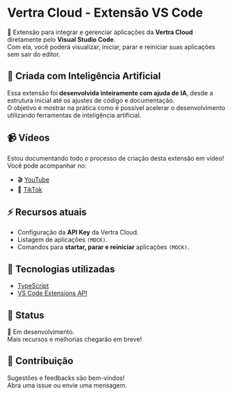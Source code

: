 # Vertra Cloud - Extensão VS Code

🚀 Extensão para integrar e gerenciar aplicações da **Vertra Cloud** diretamente pelo **Visual Studio Code**.  
Com ela, você poderá visualizar, iniciar, parar e reiniciar suas aplicações sem sair do editor.

## 🤖 Criada com Inteligência Artificial
Essa extensão foi **desenvolvida inteiramente com ajuda de IA**, desde a estrutura inicial até os ajustes de código e documentação.  
O objetivo é mostrar na prática como é possível acelerar o desenvolvimento utilizando ferramentas de inteligência artificial.

## 📹 Vídeos
Estou documentando todo o processo de criação desta extensão em vídeo!  
Você pode acompanhar no:

- 🎬 [YouTube](https://youtube.com/@eydrenn)  
- 🎥 [TikTok](https://tiktok.com/@eydrenn)  

## ⚡ Recursos atuais
- Configuração da **API Key** da Vertra Cloud.
- Listagem de aplicações `(MOCK)`.
- Comandos para **startar, parar e reiniciar** aplicações `(MOCK)`.

## 🔧 Tecnologias utilizadas
- [TypeScript](https://www.typescriptlang.org/)
- [VS Code Extensions API](https://code.visualstudio.com/api)

## 📌 Status
📍 Em desenvolvimento.  
Mais recursos e melhorias chegarão em breve!

## 📢 Contribuição
Sugestões e feedbacks são bem-vindos!  
Abra uma issue ou envie uma mensagem.